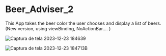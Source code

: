 # Beer_Adviser_2
This App takes the beer color the user chooses and display a list of beers. (New version, using viewBinding,  NoActionBar.... )

![Captura de tela 2023-12-23 184639](https://github.com/alxmart/Beer_Adviser_2/assets/48797259/26617d45-bb62-4775-b61e-a221a0376d5f)

![Captura de tela 2023-12-23 184713B](https://github.com/alxmart/Beer_Adviser_2/assets/48797259/92bcf0dc-7f95-40a4-b691-0a842d3646d2)
